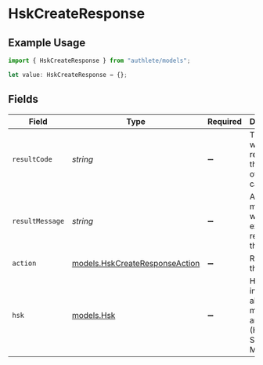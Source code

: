 # HskCreateResponse

## Example Usage

```typescript
import { HskCreateResponse } from "authlete/models";

let value: HskCreateResponse = {};
```

## Fields

| Field                                                                       | Type                                                                        | Required                                                                    | Description                                                                 |
| --------------------------------------------------------------------------- | --------------------------------------------------------------------------- | --------------------------------------------------------------------------- | --------------------------------------------------------------------------- |
| `resultCode`                                                                | *string*                                                                    | :heavy_minus_sign:                                                          | The code which represents the result of the API call.                       |
| `resultMessage`                                                             | *string*                                                                    | :heavy_minus_sign:                                                          | A short message which explains the result of the API call.                  |
| `action`                                                                    | [models.HskCreateResponseAction](../models/hskcreateresponseaction.md)      | :heavy_minus_sign:                                                          | Result of the API call.                                                     |
| `hsk`                                                                       | [models.Hsk](../models/hsk.md)                                              | :heavy_minus_sign:                                                          | Holds information about a key managed in an HSM (Hardware Security Module)<br/> |